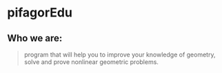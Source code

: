 # pifagorEdu
## Who we are:
>  program that will help you to improve your knowledge of geometry, 
   solve and prove nonlinear geometric problems.
